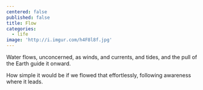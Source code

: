 ```yaml
---
centered: false
published: false
title: Flow
categories:
  - life
image: 'http://i.imgur.com/h4F8l8f.jpg'
---
```

Water flows,
unconcerned,
as winds,
and currents,
and tides,
and the pull of the Earth 
guide it onward.

How simple 
it would be
if we flowed 
that effortlessly,
following awareness
where it leads.

